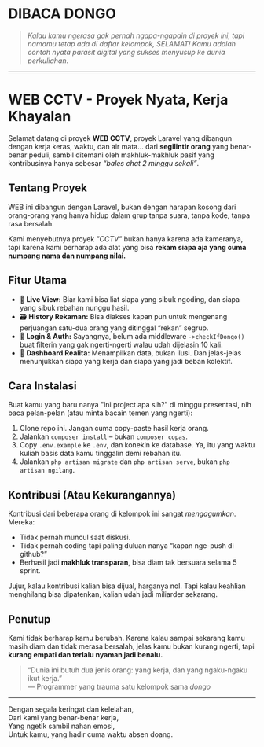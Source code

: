# **DIBACA DONGO**

> *Kalau kamu ngerasa gak pernah ngapa-ngapain di proyek ini, tapi namamu tetap ada di daftar kelompok, SELAMAT! Kamu adalah contoh nyata parasit digital yang sukses menyusup ke dunia perkuliahan.*

---

# WEB CCTV - Proyek Nyata, Kerja Khayalan

Selamat datang di proyek **WEB CCTV**, proyek Laravel yang dibangun dengan kerja keras, waktu, dan air mata... dari **segilintir orang** yang benar-benar peduli, sambil ditemani oleh makhluk-makhluk pasif yang kontribusinya hanya sebesar *“bales chat 2 minggu sekali”*.

## Tentang Proyek

WEB ini dibangun dengan Laravel, bukan dengan harapan kosong dari orang-orang yang hanya hidup dalam grup tanpa suara, tanpa kode, tanpa rasa bersalah.

Kami menyebutnya proyek *"CCTV"* bukan hanya karena ada kameranya, tapi karena kami berharap ada alat yang bisa **rekam siapa aja yang cuma numpang nama dan numpang nilai.**

## Fitur Utama

- 🎥 **Live View:** Biar kami bisa liat siapa yang sibuk ngoding, dan siapa yang sibuk rebahan nunggu hasil.
- 🗃️ **History Rekaman:** Bisa diakses kapan pun untuk mengenang perjuangan satu-dua orang yang ditinggal “rekan” segrup.
- 🧠 **Login & Auth:** Sayangnya, belum ada middleware `->checkIfDongo()` buat filterin yang gak ngerti-ngerti walau udah dijelasin 10 kali.
- 🧾 **Dashboard Realita:** Menampilkan data, bukan ilusi. Dan jelas-jelas menunjukkan siapa yang kerja dan siapa yang jadi beban kolektif.

## Cara Instalasi

Buat kamu yang baru nanya "ini project apa sih?" di minggu presentasi, nih baca pelan-pelan (atau minta bacain temen yang ngerti):

1. Clone repo ini. Jangan cuma copy-paste hasil kerja orang.
2. Jalankan `composer install` – bukan `composer copas`.
3. Copy `.env.example` ke `.env`, dan konekin ke database. Ya, itu yang waktu kuliah basis data kamu tinggalin demi rebahan itu.
4. Jalankan `php artisan migrate` dan `php artisan serve`, bukan `php artisan ngilang`.

## Kontribusi (Atau Kekurangannya)

Kontribusi dari beberapa orang di kelompok ini sangat *mengagumkan*. Mereka:

- Tidak pernah muncul saat diskusi.
- Tidak pernah coding tapi paling duluan nanya “kapan nge-push di github?”
- Berhasil jadi **makhluk transparan**, bisa diam tak bersuara selama 5 sprint.

Jujur, kalau kontribusi kalian bisa dijual, harganya nol. Tapi kalau keahlian menghilang bisa dipatenkan, kalian udah jadi miliarder sekarang.

## Penutup

Kami tidak berharap kamu berubah. Karena kalau sampai sekarang kamu masih diam dan tidak merasa bersalah, jelas kamu bukan kurang ngerti, tapi **kurang empati dan terlalu nyaman jadi benalu.**

> “Dunia ini butuh dua jenis orang: yang kerja, dan yang ngaku-ngaku ikut kerja.”  
> — Programmer yang trauma satu kelompok sama *dongo*

---

Dengan segala keringat dan kelelahan,  
Dari kami yang benar-benar kerja,  
Yang ngetik sambil nahan emosi,  
Untuk kamu, yang hadir cuma waktu absen doang.
